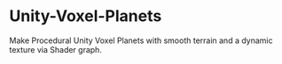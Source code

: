 # Unity-Voxel-Planets
Make Procedural Unity Voxel Planets with smooth terrain and a dynamic texture via Shader graph.
